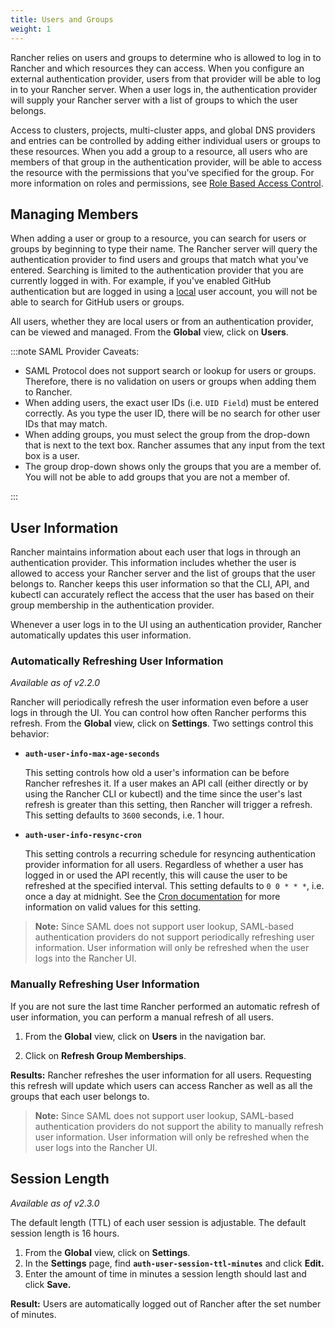 ```yaml
---
title: Users and Groups
weight: 1
---
```


Rancher relies on users and groups to determine who is allowed to log in to Rancher and which resources they can access. When you configure an external authentication provider, users from that provider will be able to log in to your Rancher server. When a user logs in, the authentication provider will supply your Rancher server with a list of groups to which the user belongs.

Access to clusters, projects, multi-cluster apps, and global DNS providers and entries can be controlled by adding either individual users or groups to these resources. When you add a group to a resource, all users who are members of that group in the authentication provider, will be able to access the resource with the permissions that you've specified for the group. For more information on roles and permissions, see [Role Based Access Control](../../../../../pages-for-subheaders/manage-role-based-access-control-rbac.md).

## Managing Members

When adding a user or group to a resource, you can search for users or groups by beginning to type their name. The Rancher server will query the authentication provider to find users and groups that match what you've entered. Searching is limited to the authentication provider that you are currently logged in with. For example, if you've enabled GitHub authentication but are logged in using a [local](create-local-users.md) user account, you will not be able to search for GitHub users or groups.

All users, whether they are local users or from an authentication provider, can be viewed and managed. From the **Global** view, click on **Users**.

:::note SAML Provider Caveats:

- SAML Protocol does not support search or lookup for users or groups. Therefore, there is no validation on users or groups when adding them to Rancher.
- When adding users, the exact user IDs (i.e. `UID Field`) must be entered correctly. As you type the user ID, there will be no search for other  user IDs that may match.
- When adding groups, you must select the group from the drop-down that is next to the text box. Rancher assumes that any input from the text box is a user.
- The group drop-down shows only the groups that you are a member of. You will not be able to add groups that you are not a member of.

:::

## User Information

Rancher maintains information about each user that logs in through an authentication provider. This information includes whether the user is allowed to access your Rancher server and the list of groups that the user belongs to. Rancher keeps this user information so that the CLI, API, and kubectl can accurately reflect the access that the user has based on their group membership in the authentication provider.

Whenever a user logs in to the UI using an authentication provider, Rancher automatically updates this user information.

### Automatically Refreshing User Information

_Available as of v2.2.0_

Rancher will periodically refresh the user information even before a user logs in through the UI. You can control how often Rancher performs this refresh.  From the **Global** view, click on **Settings**. Two settings control this behavior:

- **`auth-user-info-max-age-seconds`**

    This setting controls how old a user's information can be before Rancher refreshes it. If a user makes an API call (either directly or by using the Rancher CLI or kubectl) and the time since the user's last refresh is greater than this setting, then Rancher will trigger a refresh. This setting defaults to `3600` seconds, i.e. 1 hour.

- **`auth-user-info-resync-cron`**

    This setting controls a recurring schedule for resyncing authentication provider information for all users. Regardless of whether a user has logged in or used the API recently, this will cause the user to be refreshed at the specified interval. This setting defaults to `0 0 * * *`, i.e. once a day at midnight. See the [Cron documentation](https://en.wikipedia.org/wiki/Cron) for more information on valid values for this setting.


> **Note:** Since SAML does not support user lookup, SAML-based authentication providers do not support periodically refreshing user information. User information will only be refreshed when the user logs into the Rancher UI.

### Manually Refreshing User Information

If you are not sure the last time Rancher performed an automatic refresh of user information, you can perform a manual refresh of all users.

1. From the **Global** view, click on **Users** in the navigation bar.

1. Click on **Refresh Group Memberships**.

**Results:** Rancher refreshes the user information for all users. Requesting this refresh will update which users can access Rancher as well as all the groups that each user belongs to.

>**Note:** Since SAML does not support user lookup, SAML-based authentication providers do not support the ability to manually refresh user information. User information will only be refreshed when the user logs into the Rancher UI.


## Session Length

_Available as of v2.3.0_

The default length (TTL) of each user session is adjustable. The default session length is 16 hours.

1. From the **Global** view, click on **Settings**.
1. In the **Settings** page, find **`auth-user-session-ttl-minutes`** and click **Edit.**
1. Enter the amount of time in minutes a session length should last and click **Save.**

**Result:** Users are automatically logged out of Rancher after the set number of minutes.
